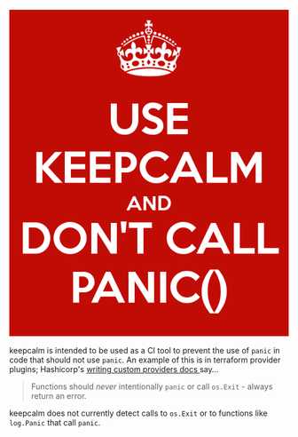 ![use keepcalm and don't call panic()](docs/img/use-keepcalm.jpg)

keepcalm is intended to be used as a CI tool to prevent the use of `panic` in
code that should not use `panic`. An example of this is in terraform provider
plugins; Hashicorp's
[
    writing custom providers docs
](
    https://www.terraform.io/docs/extend/writing-custom-providers.html
) say…

   > Functions should _never_ intentionally `panic` or call
   > `os.Exit` - always return an error.

keepcalm does not currently detect calls to `os.Exit` or to functions like
`log.Panic` that call `panic`.